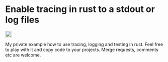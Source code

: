 # Enable tracing in rust to a stdout or log files

<a href="https://github.com/literadix/rust_trace_tests/actions">
  <img src="https://github.com/literadix/rust_trace_tests/actions/workflows/rust.yml/badge.svg" height="20" alt="Build workflow">
</a>


My private example how to use tracing, logging and testing in rust.
Feel free to play with it and copy code to your projects.
Merge requests, comments etc are welcome.
